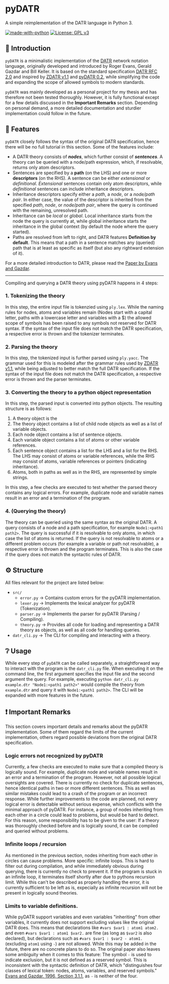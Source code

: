 # pyDATR
A simple reimplementation of the DATR language in Python 3.

[![made-with-python](https://img.shields.io/badge/Made%20with-Python%203.12.6-1f425f.svg?logo=python)](https://www.python.org/)
[![License: GPL v3](https://img.shields.io/badge/License-GPLv3-blue.svg)](https://www.gnu.org/licenses/gpl-3.0)

## 📌 Introduction
`pyDATR` is a minimalistic implementation of the [DATR](https://en.wikipedia.org/wiki/DATR) network notation language, originally developed and introduced by Roger Evans, Gerald Gazdar and Bill Keller. It is based on the standard specification [DATR RFC 2.0](https://web.archive.org/web/20110719101843/http://www.spectrum.uni-bielefeld.de/DATR/datr_rfc_2.0.ps) and inspired by [ZDATR v1.1](https://web.archive.org/web/20110719101756/http://www.spectrum.uni-bielefeld.de/DATR/index.html) and [pyDATR 0.2](https://pydatr.sourceforge.net/), while simplifying the code and expanding the scope of allowed symbols to modern standards.

`pyDATR` was mainly developed as a personal project for my thesis and has therefore not been tested thoroughly. However, it is fully functional except for a few details discussed in the **Important Remarks** section. Depending on personal demand, a more detailed documentation and sturdier implementation could follow in the future.

## 📄 Features
`pyDATR` closely follows the syntax of the original DATR specification, hence there will be no full tutorial in this section. Some of the features include:

* A DATR theory consists of ***nodes***, which further consist of ***sentences***. A theory can be queried with a node/path expression, which, if resolvable, returns only atom descriptors.
* Sentences are specified by a **path** (on the LHS) and one or more **descriptors** (on the RHS). A sentence can be either *extensional* or *definitional*. *Extensional* sentences contain only atom descriptors, while *definitional* sentences can include inheritance descriptors.
* Inheritance descriptors specify either a *path*, a *node*, or a *node/path pair*. In either case, the value of the descriptor is inherited from the specified *path*, *node*, or *node/path pair*, where the query is continued with the remaining, unresolved path.
* Inheritance can be *local* or *global*. Local inheritance starts from the node the query is currently at, while global inheritance starts the inheritance in the global context (by default the node where the query started).
* Paths are resolved from left to right, and DATR features **Definition by default**. This means that a path in a sentence matches any (queried) path that is at least as specific as itself (but also any rightward extension of it).

For a more detailed introduction to DATR, please read the [Paper by Evans and Gazdar](https://aclanthology.org/J96-2002/).

---

Compiling and querying a DATR theory using pyDATR happens in 4 steps:
### 1. Tokenizing the theory
In this step, the entire input file is tokenzied using `ply.lex`. While the naming rules for nodes, atoms and variables remain (Nodes start with a capital letter, paths with a lowercase letter and variables with a $) the allowed scope of symbols has been raised to any symbols not reserved for DATR syntax. If the syntax of the input file does not match the DATR specification, a respective error is thrown and the tokenizer terminates.
### 2. Parsing the theory
In this step, the tokenized input is further parsed using `ply.yacc`. The grammar used for this is modeled after the grammar rules used by [ZDATR v1.1](https://web.archive.org/web/20110719101756/http://www.spectrum.uni-bielefeld.de/DATR/index.html), while being adjusted to better match the full DATR specification. If the syntax of the input file does not match the DATR specification, a respective error is thrown and the parser terminates. 
### 3. Converting the theory to a python object representation
In this step, the parsed input is converted into python objects. The resulting structure is as follows:
1. A theory object is the 
2. The theory object contains a list of child node objects as well as a list of variable objects.
3. Each node object contains a list of sentence objects.
4. Each variable object contains a list of atoms or other variable references.
5. Each sentence object contains a list for the LHS and a list for the RHS. The LHS may consist of atoms or variable references, while the RHS may consist of atoms, variable references or pointers (indicating inheritance).
6. Atoms, both in paths as well as in the RHS, are represented by simple strings.

In this step, a few checks are executed to test whether the parsed theory contains any logical errors. For example, duplicate node and variable names result in an error and a termination of the program.
### 4. (Querying the theory)
The theory can be queried using the same syntax as the original DATR. A query consists of a node and a path specification, for example `Node1:<path1 path2>`. The query is successful if it is resolvable to only atoms, in which case the list of atoms is returned. If the query is not resolvable to atoms or a different problem occurs (for example a variable or path not resolvable), a respective error is thrown and the program terminates. This is also the case if the query does not match the syntactic rules of DATR.

## ⚙️ Structure
All files relevant for the project are listed below:

* `src/`
    * `error.py` -> Contains custom errors for the pyDATR implementation.
    * `lexer.py` -> Implements the lexical analyzer for pyDATR (Tokenization).
    * `parser.py` -> Implements the parser for pyDATR (Parsing / Compiling).
    * `theory.py` -> Provides all code for loading and representing a DATR theory as objects, as well as all code for handling queries.
* `datr_cli.py` -> The CLI for compiling and interacting with a theory.

## ❔ Usage
While every step of `pyDATR` can be called separately, a straightforward way to interact with the program is the `datr_cli.py` file.
When executing it on the command line, the first argument specifies the input file and the second argument the query.
For example, executing `python datr_cli.py example.dtr "Node1:<path1 path2>"` would compile the theory from `example.dtr` and query it with `Node1:<path1 path2>`.
The CLI will be expanded with more features in the future.

## ❗ Important Remarks
This section covers important details and remarks about the pyDATR implementation. Some of them regard the limits of the current implementation, others regard possible deviations from the original DATR specification.

### Logic errors not recognized by pyDATR
Currently, a few checks are executed to make sure that a compiled theory is logically sound. For example, duplicate node and variable names result in an error and a termination of the program. However, not all possible logical oversights are covered. There is currently no check for duplicate sentences, hence identical paths in two or more different sentences. This as well as similar mistakes could lead to a crash of the program or an incorrect response. While further improvements to the code are planned, not every logical error is detectable without serious expense, which conflicts with the minimal approach of pyDATR. For instance, a group of nodes inheriting from each other in a circle could lead to problems, but would be hard to detect. For this reason, some responsibility has to be given to the user: If a theory was thoroughly checked before and is logically sound, it can be compiled and queried without problems.

### Infinite loops / recursion
As mentioned in the previous section, nodes inheriting from each other in circles can cause problems. More specific: infinite loops. This is hard to filter out during compilation, and while immediately obvious during querying, there is currently no check to prevent it. If the program is stuck in an infinite loop, it terminates itself shortly after due to pythons recursion limit. While this can't be described as properly handling the error, it is currently sufficient to be left as is, expecially as infinite recursion will not be present in logically sound theories.

### Limits to variable definitions.
While pyDATR support variables and even variables "inheriting" from other variables, it currently does not support excluding values like the original DATR does.
This means that declarations like `#vars $var1 : atom1 atom2.` and even `#vars $var1 : atom1 $var2.` are fine (as long as `$var2` is also declared), but declarations such as `#vars $var1 : $var2 - atom1.` (excluding `atom1` using `-`) are not allowed. While this may be added in the future, there are no concrete plans to do so. The original paper also leaves some ambiguity when it comes to this feature: The symbol `-` is used to indicate exclusion, but it is not defined as a reserved symbol. This is inconsistent with the syntactic definition of DATR, which "distinguishes four classes of lexical token: nodes, atoms, variables, and reserved symbols." [Evans and Gazdar, 1996, Section 3.1.1](https://aclanthology.org/J96-2002/), as `-` is neither of the four.
